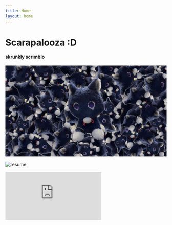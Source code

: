 ```yaml
---
title: Home
layout: home
---
```


# Scarapalooza :D
#### skrunkly scrimblo

![scarameow](Scarameow!.png)

![resume](ScarameowForSnap.png)

<embed src="https://drive.google.com/drive/u/0/home">
